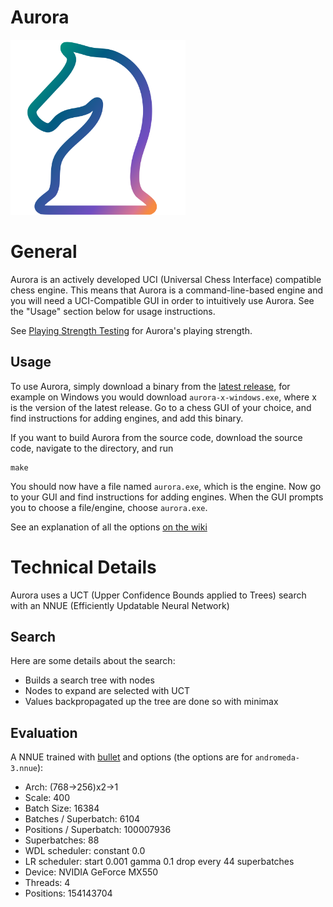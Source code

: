 # Aurora
<img src="Aurora.svg" height="280" width="280">

# General

Aurora is an actively developed UCI (Universal Chess Interface) compatible chess engine.
This means that Aurora is a command-line-based engine and you will need a UCI-Compatible GUI in order to intuitively use Aurora. See the "Usage" section below for usage instructions.

See [Playing Strength Testing](https://github.com/kjljixx/Aurora-Chess-Engine/wiki/Testing#playing-strength) for Aurora's playing strength.

## Usage

To use Aurora, simply download a binary from the [latest release](https://github.com/kjljixx/Aurora-Chess-Engine/releases), for example on Windows you would download ```aurora-x-windows.exe```, where x is the version of the latest release. Go to a chess GUI of your choice, and find instructions for adding engines, and add this binary.

If you want to build Aurora from the source code, download the source code, navigate to the directory, and run
```shell
make
```
You should now have a file named ```aurora.exe```, which is the engine. Now go to your GUI and find instructions for adding engines. When the GUI prompts you to choose a file/engine, choose ```aurora.exe```.

See an explanation of all the options [on the wiki](https://github.com/kjljixx/Aurora-Chess-Engine/wiki/Options)

# Technical Details
Aurora uses a UCT (Upper Confidence Bounds applied to Trees) search with an NNUE (Efficiently Updatable Neural Network)

## Search
Here are some details about the search:
* Builds a search tree with nodes
* Nodes to expand are selected with UCT
* Values backpropagated up the tree are done so with minimax

## Evaluation
A NNUE trained with [bullet](https://github.com/jw1912/bullet) and options (the options are for ```andromeda-3.nnue```):
* Arch:  (768->256)x2->1
* Scale: 400
* Batch Size: 16384
* Batches / Superbatch: 6104
* Positions / Superbatch: 100007936
* Superbatches: 88
* WDL scheduler: constant 0.0
* LR scheduler: start 0.001 gamma 0.1 drop every 44 superbatches
* Device: NVIDIA GeForce MX550
* Threads: 4
* Positions: 154143704
